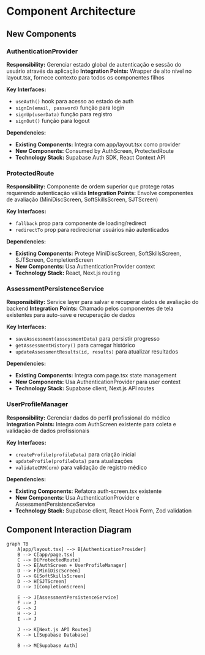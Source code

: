 # Component Architecture

## New Components

### AuthenticationProvider
**Responsibility:** Gerenciar estado global de autenticação e sessão do usuário através da aplicação
**Integration Points:** Wrapper de alto nível no layout.tsx, fornece contexto para todos os componentes filhos

**Key Interfaces:**
- `useAuth()` hook para acesso ao estado de auth
- `signIn(email, password)` função para login
- `signUp(userData)` função para registro
- `signOut()` função para logout

**Dependencies:**
- **Existing Components:** Integra com app/layout.tsx como provider
- **New Components:** Consumed by AuthScreen, ProtectedRoute
- **Technology Stack:** Supabase Auth SDK, React Context API

### ProtectedRoute
**Responsibility:** Componente de ordem superior que protege rotas requerendo autenticação válida
**Integration Points:** Envolve componentes de avaliação (MiniDiscScreen, SoftSkillsScreen, SJTScreen)

**Key Interfaces:**
- `fallback` prop para componente de loading/redirect
- `redirectTo` prop para redirecionar usuários não autenticados

**Dependencies:**
- **Existing Components:** Protege MiniDiscScreen, SoftSkillsScreen, SJTScreen, CompletionScreen
- **New Components:** Usa AuthenticationProvider context
- **Technology Stack:** React, Next.js routing

### AssessmentPersistenceService
**Responsibility:** Service layer para salvar e recuperar dados de avaliação do backend
**Integration Points:** Chamado pelos componentes de tela existentes para auto-save e recuperação de dados

**Key Interfaces:**
- `saveAssessment(assessmentData)` para persistir progresso
- `getAssessmentHistory()` para carregar histórico
- `updateAssessmentResults(id, results)` para atualizar resultados

**Dependencies:**
- **Existing Components:** Integra com page.tsx state management
- **New Components:** Usa AuthenticationProvider para user context
- **Technology Stack:** Supabase client, Next.js API routes

### UserProfileManager
**Responsibility:** Gerenciar dados do perfil profissional do médico
**Integration Points:** Integra com AuthScreen existente para coleta e validação de dados profissionais

**Key Interfaces:**
- `createProfile(profileData)` para criação inicial
- `updateProfile(profileData)` para atualizações
- `validateCRM(crm)` para validação de registro médico

**Dependencies:**
- **Existing Components:** Refatora auth-screen.tsx existente
- **New Components:** Usa AuthenticationProvider e AssessmentPersistenceService
- **Technology Stack:** Supabase client, React Hook Form, Zod validation

## Component Interaction Diagram

```mermaid
graph TB
    A[app/layout.tsx] --> B[AuthenticationProvider]
    B --> C[app/page.tsx]
    C --> D[ProtectedRoute]
    D --> E[AuthScreen + UserProfileManager]
    D --> F[MiniDiscScreen]
    D --> G[SoftSkillsScreen] 
    D --> H[SJTScreen]
    D --> I[CompletionScreen]
    
    E --> J[AssessmentPersistenceService]
    F --> J
    G --> J
    H --> J
    I --> J
    
    J --> K[Next.js API Routes]
    K --> L[Supabase Database]
    
    B --> M[Supabase Auth]
```
